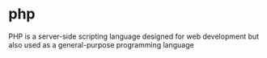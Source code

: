 # php
PHP is a server-side scripting language designed for web development but also used as a general-purpose programming language
